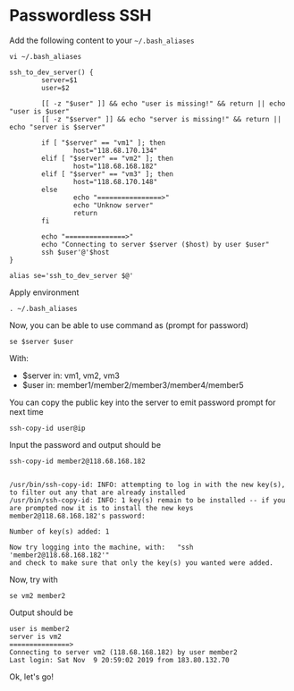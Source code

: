 # Passwordless SSH

Add the following content to your `~/.bash_aliases`

```
vi ~/.bash_aliases

ssh_to_dev_server() {
        server=$1
        user=$2

        [[ -z "$user" ]] && echo "user is missing!" && return || echo "user is $user"
        [[ -z "$server" ]] && echo "server is missing!" && return || echo "server is $server"

        if [ "$server" == "vm1" ]; then
                host="118.68.170.134"
        elif [ "$server" == "vm2" ]; then
                host="118.68.168.182"
        elif [ "$server" == "vm3" ]; then
                host="118.68.170.148"
        else
                echo "================>"
                echo "Unknow server"
                return
        fi

        echo "===============>"
        echo "Connecting to server $server ($host) by user $user"
        ssh $user'@'$host
}

alias se='ssh_to_dev_server $@'
```

Apply environment

```
. ~/.bash_aliases
```

Now, you can be able to use command as (prompt for password)

```
se $server $user
```

With:

- $server in: vm1, vm2, vm3
- $user in: member1/member2/member3/member4/member5

You can copy the public key into the server to emit password prompt for next time

```
ssh-copy-id user@ip
```

Input the password and output should be

```
ssh-copy-id member2@118.68.168.182


/usr/bin/ssh-copy-id: INFO: attempting to log in with the new key(s), to filter out any that are already installed
/usr/bin/ssh-copy-id: INFO: 1 key(s) remain to be installed -- if you are prompted now it is to install the new keys
member2@118.68.168.182's password: 

Number of key(s) added: 1

Now try logging into the machine, with:   "ssh 'member2@118.68.168.182'"
and check to make sure that only the key(s) you wanted were added.
```

Now, try with

```
se vm2 member2
```

Output should be

```
user is member2
server is vm2
===============>
Connecting to server vm2 (118.68.168.182) by user member2
Last login: Sat Nov  9 20:59:02 2019 from 183.80.132.70
```

Ok, let's go!
